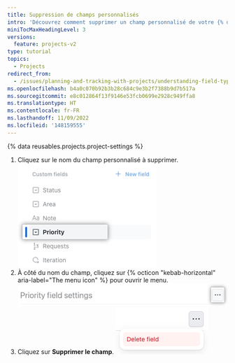```yaml
---
title: Suppression de champs personnalisés
intro: 'Découvrez comment supprimer un champ personnalisé de votre {% data variables.projects.project_v2 %}.'
miniTocMaxHeadingLevel: 3
versions:
  feature: projects-v2
type: tutorial
topics:
  - Projects
redirect_from:
  - /issues/planning-and-tracking-with-projects/understanding-field-types/deleting-fields
ms.openlocfilehash: b4a0c070b92b3b28c684c9e3b2f7388b9d7b517a
ms.sourcegitcommit: e8c012864f13f9146e53fcb0699e2928c949ffa8
ms.translationtype: HT
ms.contentlocale: fr-FR
ms.lasthandoff: 11/09/2022
ms.locfileid: '148159555'
---
```

{% data reusables.projects.project-settings %}
1. Cliquez sur le nom du champ personnalisé à supprimer.
   ![Capture d’écran montrant un champ d’itération](/assets/images/help/projects-v2/select-single-select.png)
1. À côté du nom du champ, cliquez sur {% octicon "kebab-horizontal" aria-label="The menu icon" %} pour ouvrir le menu.
   ![Capture d’écran montrant le nom du champ](/assets/images/help/projects-v2/field-options.png)
1. Cliquez sur **Supprimer le champ**.
   ![Capture d’écran montrant le nom du champ](/assets/images/help/projects-v2/delete-field.png)

